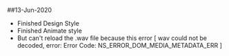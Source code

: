 ##13-Jun-2020
- Finished Design Style
- Finished Animate style
- But can't reload the .wav file because this error [ wav could not be decoded, error: Error Code: NS_ERROR_DOM_MEDIA_METADATA_ERR ]